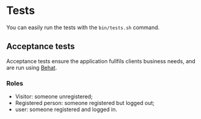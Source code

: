 # Tests

You can easily run the tests with the `bin/tests.sh` command.

## Acceptance tests

Acceptance tests ensure the application fullfils clients business needs, and
are run using [Behat](http://behat.org/).

### Roles

* Visitor: someone unregistered;
* Registered person: someone registered but logged out;
* user: someone registered and logged in.
